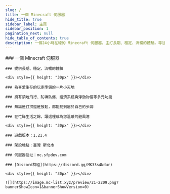 ```yaml
---
slug: /
title: 一個 Minecraft 伺服器
hide_title: true
sidebar_label: 主頁
sidebar_position: 1
pagination_next: null
hide_table_of_contents: true
description: 一個24小時在線的 Minecraft 伺服器，主打長期、穩定、流暢的體驗。專注於生存，打造輕鬆愜意的環境，隨時歡迎你來探索、創造與冒險！
---
```


<div style={{ textAlign: "center" }} className="hide-anchor-links">
    ### 一個 Minecraft 伺服器

    ### 提供長期、穩定、流暢的體驗

    <div style={{ height: "30px" }}></div>

    ### 為喜愛生存的玩家準備的一片小天地

    ### 擁有領地飛行、防噴防爆、經濟系統與浮動物價等多元功能

    ### 無論是打拼還是放鬆，都能找到屬於自己的步調

    ### 在忙碌生活之餘，讓這裡成為您溫暖的避風港

    <div style={{ height: "30px" }}></div>

    ### 遊戲版本：1.21.4

    ### 架設地點：臺灣 新北市

    ### 伺服器位址：mc.sfpdev.com

    ### [Discord群組](https://discord.gg/MK33s4Ndur)

    <div style={{ height: "30px" }}></div>

    ![](https://image.mc-list.xyz/preview/21-2209.png?bannerShowIcon=1&bannerShowVersion=0)
</div>

